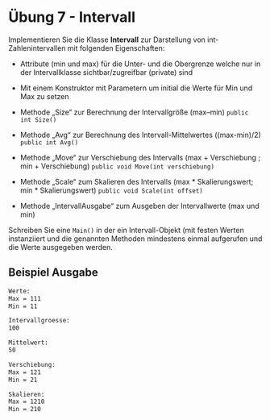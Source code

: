 # Übung 7 - Intervall

Implementieren Sie die Klasse **Intervall** zur Darstellung von int-Zahlenintervallen mit folgenden Eigenschaften:

* Attribute (min und max) für die Unter- und die Obergrenze welche nur in der Intervallklasse sichtbar/zugreifbar (private) sind

* Mit einem Konstruktor mit Parametern um initial die Werte für Min und Max zu setzen

* Methode „Size“ zur Berechnung der Intervallgröße (max–min) `public int Size()`

* Methode „Avg“ zur Berechnung des Intervall-Mittelwertes ((max-min)/2) `public int Avg()`

* Methode „Move“ zur Verschiebung des Intervalls (max + Verschiebung ; min + Verschiebung) `public void Move(int verschiebung)`

* Methode „Scale“ zum Skalieren des Intervalls (max * Skalierungswert; min * Skalierungswert) `public void Scale(int offset)`

* Methode „IntervallAusgabe“ zum Ausgeben der Intervallwerte (max und min)

Schreiben Sie eine ``Main()`` in der ein Intervall-Objekt (mit festen Werten instanziiert und die genannten Methoden mindestens einmal aufgerufen und die Werte ausgegeben werden.

## Beispiel Ausgabe

```bash
Werte:
Max = 111
Min = 11

Intervallgroesse:
100

Mittelwert:
50

Verschiebung:
Max = 121
Min = 21

Skalieren:
Max = 1210
Min = 210

```